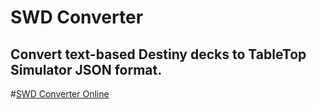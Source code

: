 # SWD Converter

## Convert text-based Destiny decks to TableTop Simulator JSON format.

#<a href="https://w1nterl0ng.github.io/swd-converter/">SWD Converter Online</a>

